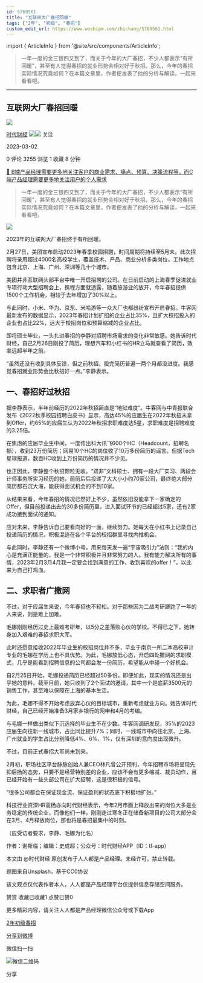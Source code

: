 ```yaml
---
id: 5769561
title: "互联网大厂春招回暖"
tags: ["2年", "初级", "春招"]
custom_edit_url: https://www.woshipm.com/zhichang/5769561.html
---
```

import { ArticleInfo } from '@site/src/components/ArticleInfo';

<ArticleInfo
    author="时代财经"
    authorLink="https://www.woshipm.com/u/1314343"
    published="2023-03-02"
    views={3255}
    comments={0}
    collects={1}
/>

> 一年一度的金三银四又到了，而关于今年的大厂春招，不少人都表示“有所回暖”，甚至有人觉得春招的就业形势会相对好于秋招。那么，今年的春招实际情况究竟如何？在本篇文章里，作者便发表了他的分析与解读，一起来看看吧。

---

## 互联网大厂春招回暖

[![](https://image.woshipm.com/wp-files/2021/08/2rk8mP73YOyEW359d5Ur.jpg!/both/72x72)](https://www.woshipm.com/u/1314343)

[时代财经](https://www.woshipm.com/u/1314343) ![](https://static.woshipm.com/tag/1122_1@2x.png)![](https://static.woshipm.com/tag/2205_1@2x.png) 关注

2023-03-02

0 评论 3255 浏览 1 收藏 8 分钟

[🔗 B端产品经理需要更多地关注客户的商业需求、痛点、预算、决策流程等，而C端产品经理需要更多地关注用户的个人需求](https://ke.qidianla.com/courses/bcpm)

> 一年一度的金三银四又到了，而关于今年的大厂春招，不少人都表示“有所回暖”，甚至有人觉得春招的就业形势会相对好于秋招。那么，今年的春招实际情况究竟如何？在本篇文章里，作者便发表了他的分析与解读，一起来看看吧。

![](https://image.woshipm.com/wp-files/2023/03/zKflJzf0vNbdggBSISXM.jpg)

2023年的互联网大厂春招终于有所回暖。

2月27日，美团宣布启动2023年春季校园招聘，时间周期将持续至5月末。此次招聘将录用超过4000名高校学生，覆盖技术、产品、商业分析多类岗位，工作地点包含北京、上海、广州、深圳等几十个城市。

美团并非互联网头部平台中唯一开启招聘的公司。在日前启动的上海春季促进就业专项行动大型招聘会上，携程方面就透露，随着旅游业的放开，今年春招提供1500个工作机会，相较于去年增加了30%以上。

与此同时，小米、华为、京东、米哈游等一众大厂也都纷纷宣布开启春招。牛客网最新发布的数据显示，2023年春招计划扩招的企业占比35%，且扩大校招投入的企业也占比22%，远大于校招岗位和预算缩减的企业占比。

即将硕士毕业，一头扎进春招的李静对招聘市场需求的变化非常敏感。她告诉时代财经，自己2月26日刚投了简历，理想汽车和小红书的HR立马就查看了简历，效率远超半年之前。

“虽然还没有收到具体反馈，但之前秋招，投完简历普遍一两个月都没进度。我感觉春招就业形势会比秋招好一点。”李静表示。

## 一、春招好过秋招

据李静表示，半年前经历的2022年秋招简直是“地狱难度”。牛客网与中青报联合发布《2022秋季校园招聘白皮书》显示，高达45%的应届生在2022年秋招未拿到Offer，约65%的应届生认为2022年秋招求职难度达5星，求职难度是招聘难度的3.25倍。

在焦虑的应届毕业生中间，一度传出科大讯飞600个HC（Headcount，招聘名额），收到23万份简历；网易10个HC的岗位收了10万多份简历的谣言。但据Tech星球报道，数百HC收到上万份简历的情况并不少见。

也正因此，李静整个秋招颗粒无收。“双非”文科硕士、拥有一段大厂实习、两段会计师事务所实习经历的她，前前后后投递了大大小小约70家公司，最终绝大部分简历都石沉大海，能获得面试机会的不到10家。

从结果来看，今年春招的情况已然好上不少，虽然依旧没能拿下一家确定的Offer，但目前投递出去的30多份简历里，进入面试环节的已经超过5家，还有2家成功接到面试的通知。

应对未来，李静告诉自己要看向好的一面，继续努力。她每天在小红书上记录自己投递简历的情况，积极混迹在各个平台的校招群里寻找内推机会。

与此同时，李静还有一个微博小号，用来每天发一遍“宇宙吸引力”法则：“我的内心是充满正能量的，我是一个非常积极并且非常努力的人。我有能力解决所有的事情，2023年2月3月4月我一定要会找到满意的工作，收到喜欢的offer！”，以此来为自己打鸡血。

## 二、求职者广撒网

不过，对于应届生来说，今年春招也不轻松。对于那些因为二战考研蹉跎了一年的人来说，则是难上加难。

毛娜刚刚经历过史上最难考研年，以5分之差落败心仪的学校。不得已之下，她转身加入艰难的春招求职大军。

此时还愿意接收2022年毕业生的校招岗位并不多，毕业于南京一所二本高校审计专业的毛娜在学历上也不具优势。为此，毛娜放低心态，开启四处撒网的求职模式，几乎是能看到招聘信息的公司都会发一份简历，希望能从中碰一个好机会。

自2月25日开始，毛娜投递简历已经超过50多份。即便如此，现实的情况还是出乎她的意料。截至目前，她只收到了2个面试的邀请，其中一个是底薪3500元的销售工作，甚至难以保障在上海的基本生活。

为此，毛娜不得不开始考虑放弃心仪的目标城市，重新考虑就业方向。她告诉时代财经，自己已经开始准备3月家乡银行的网申和4月的考编。

与毛娜一样做出类似下沉选择的毕业生不在少数。牛客网调研发现，35%的2023应届生向往新一线城市，占比同比提升7%；同时，一线城市中向往北京、上海、广州就业的学生占比分别降低4%、6%、1%，仅有深圳的意向度出现微升。

不过，目前正式春招大军尚未到来。

2月初，职场社区平台脉脉创始人兼CEO林凡曾公开预判，今年招聘市场将呈现先抑后扬的态势，只要不是经营特别差的企业，应该不会有更多缩减、裁员动作，且已经开始有一些头部公司在扩大招聘，这是很积极的信号。

“很多公司都会在保证现金流、保证盈利的状态底下积极地扩张。”

科技行业资深HR高杨亦向时代财经表示，今年2月市面上释放出来的岗位大多是业务稳定的传统企业，而像他们一样，刚刚走过寒冬正在储备新项目的公司大部分会在3月、4月释放岗位，那也将是春招最集中的时刻。

（应受访者要求，李静、毛娜为化名）

作者：谢斯临；编辑：史成超；公众号：时代财经APP（ID：tf-app）

本文由 @时代财经 原创发布于人人都是产品经理。未经许可，禁止转载。

题图来自Unsplash，基于CC0协议

该文观点仅代表作者本人，人人都是产品经理平台仅提供信息存储空间服务。

赞赏 收藏已收藏1 点赞已赞0

更多精彩内容，请关注人人都是产品经理微信公众号或下载App

[2年](https://www.woshipm.com/tag/2%e5%b9%b4)[初级](https://www.woshipm.com/tag/%e5%88%9d%e7%ba%a7)[春招](https://www.woshipm.com/tag/%e6%98%a5%e6%8b%9b)

[分享到微博](https://service.weibo.com/share/share.php?appkey=2775287854&title=互联网大厂春招回暖&url=https://www.woshipm.com/zhichang/5769561.html&pic=https://image.woshipm.com/wp-files/2023/03/zKflJzf0vNbdggBSISXM.jpg)

微信扫一扫

![微信二维码](https://api.pwmqr.com/qrcode/create/?url=https://www.woshipm.com/zhichang/5769561.html)

分享